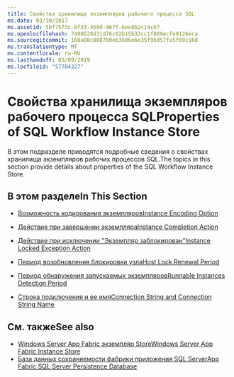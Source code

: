 ```yaml
---
title: Свойства хранилища экземпляров рабочего процесса SQL
ms.date: 03/30/2017
ms.assetid: 5bf75f3c-8f33-450d-967f-6ee862c14c67
ms.openlocfilehash: 7490528d31d76c62b15b32cc1f809ecfe9126eca
ms.sourcegitcommit: 160a88c8087b0e63606e6e35f9bd57fa5f69c168
ms.translationtype: MT
ms.contentlocale: ru-RU
ms.lasthandoff: 03/09/2019
ms.locfileid: "57704327"
---
```

# <a name="properties-of-sql-workflow-instance-store"></a><span data-ttu-id="055a2-102">Свойства хранилища экземпляров рабочего процесса SQL</span><span class="sxs-lookup"><span data-stu-id="055a2-102">Properties of SQL Workflow Instance Store</span></span>
<span data-ttu-id="055a2-103">В этом подразделе приводятся подробные сведения о свойствах хранилища экземпляров рабочих процессов SQL.</span><span class="sxs-lookup"><span data-stu-id="055a2-103">The topics in this section provide details about properties of the SQL Workflow Instance Store.</span></span>  
  
## <a name="in-this-section"></a><span data-ttu-id="055a2-104">В этом разделе</span><span class="sxs-lookup"><span data-stu-id="055a2-104">In This Section</span></span>  
  
-   [<span data-ttu-id="055a2-105">Возможность кодирования экземпляров</span><span class="sxs-lookup"><span data-stu-id="055a2-105">Instance Encoding Option</span></span>](instance-encoding-option.md)  
  
-   [<span data-ttu-id="055a2-106">Действие при завершении экземпляра</span><span class="sxs-lookup"><span data-stu-id="055a2-106">Instance Completion Action</span></span>](instance-completion-action.md)  
  
-   [<span data-ttu-id="055a2-107">Действие при исключении "Экземпляр заблокирован"</span><span class="sxs-lookup"><span data-stu-id="055a2-107">Instance Locked Exception Action</span></span>](instance-locked-exception-action.md)  
  
-   [<span data-ttu-id="055a2-108">Период возобновления блокировки узла</span><span class="sxs-lookup"><span data-stu-id="055a2-108">Host Lock Renewal Period</span></span>](host-lock-renewal-period.md)  
  
-   [<span data-ttu-id="055a2-109">Период обнаружения запускаемых экземпляров</span><span class="sxs-lookup"><span data-stu-id="055a2-109">Runnable Instances Detection Period</span></span>](runnable-instances-detection-period.md)  
  
-   [<span data-ttu-id="055a2-110">Строка подключения и ее имя</span><span class="sxs-lookup"><span data-stu-id="055a2-110">Connection String and Connection String Name</span></span>](connection-string-and-connection-string-name.md)  
  
## <a name="see-also"></a><span data-ttu-id="055a2-111">См. также</span><span class="sxs-lookup"><span data-stu-id="055a2-111">See also</span></span>
- [<span data-ttu-id="055a2-112">Windows Server App Fabric экземпляр Store</span><span class="sxs-lookup"><span data-stu-id="055a2-112">Windows Server App Fabric Instance Store</span></span>](https://go.microsoft.com/fwlink/?LinkId=201201)
- [<span data-ttu-id="055a2-113">База данных сохраняемости фабрики приложения SQL Server</span><span class="sxs-lookup"><span data-stu-id="055a2-113">App Fabric SQL Server Persistence Database</span></span>](https://go.microsoft.com/fwlink/?LinkId=201202)
